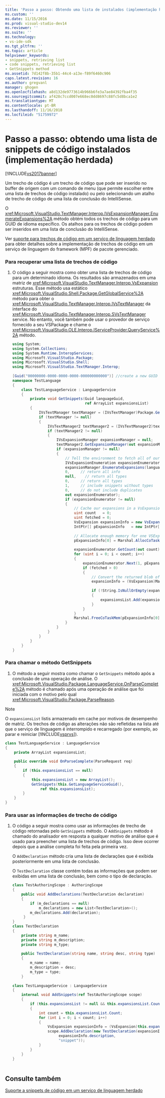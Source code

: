 ```yaml
---
title: 'Passo a passo: Obtendo uma lista de instalados (implementação herdada) de trechos de código | Microsoft Docs'
ms.custom: ''
ms.date: 11/15/2016
ms.prod: visual-studio-dev14
ms.reviewer: ''
ms.suite: ''
ms.technology:
- vs-ide-sdk
ms.tgt_pltfrm: ''
ms.topic: article
helpviewer_keywords:
- snippets, retrieving list
- code snippets, retrieving list
- GetSnippets method
ms.assetid: 7d142f8b-35b1-44c4-a13e-f89f6460c906
caps.latest.revision: 16
ms.author: gregvanl
manager: ghogen
ms.openlocfilehash: a8d132de9773614b966b6fe3a7ae84392fba4f35
ms.sourcegitcommit: af428c7ccd007e668ec0dd8697c88fc5d8bca1e2
ms.translationtype: MT
ms.contentlocale: pt-BR
ms.lasthandoff: 11/16/2018
ms.locfileid: "51759972"
---
```

# <a name="walkthrough-getting-a-list-of-installed-code-snippets-legacy-implementation"></a>Passo a passo: obtendo uma lista de snippets de código instalados (implementação herdada)
[!INCLUDE[vs2017banner](../../includes/vs2017banner.md)]

Um trecho de código é um trecho de código que pode ser inserido no buffer de origem com um comando de menu (que permite escolher entre uma lista de trechos de código instalado) ou pelo selecionando um atalho de trecho de código de uma lista de conclusão do IntelliSense.  
  
 O <xref:Microsoft.VisualStudio.TextManager.Interop.IVsExpansionManager.EnumerateExpansions%2A> método obtém todos os trechos de código para um GUID de idioma específico. Os atalhos para os trechos de código podem ser inseridos em uma lista de conclusão do IntelliSense.  
  
 Ver [suporte para trechos de código em um serviço de linguagem herdado](../../extensibility/internals/support-for-code-snippets-in-a-legacy-language-service.md) para obter detalhes sobre a implementação de trechos de código em um serviço de linguagem do framework (MPF) de pacote gerenciado.  
  
### <a name="to-retrieve-a-list-of-code-snippets"></a>Para recuperar uma lista de trechos de código  
  
1.  O código a seguir mostra como obter uma lista de trechos de código para um determinado idioma. Os resultados são armazenados em uma matriz de <xref:Microsoft.VisualStudio.TextManager.Interop.VsExpansion> estruturas. Esse método usa estático <xref:Microsoft.VisualStudio.Shell.Package.GetGlobalService%2A> método para obter o <xref:Microsoft.VisualStudio.TextManager.Interop.IVsTextManager> da interface do <xref:Microsoft.VisualStudio.TextManager.Interop.SVsTextManager> service. No entanto, você também pode usar o provedor de serviço fornecido a seu VSPackage e chame o <xref:Microsoft.VisualStudio.OLE.Interop.IServiceProvider.QueryService%2A> método.  
  
    ```csharp  
    using System;  
    using System.Collections;  
    using System.Runtime.InteropServices;  
    using Microsoft.VisualStudio.Package;  
    using Microsoft.VisualStudio.Shell;  
    using Microsoft.VisualStudio.TextManager.Interop;  
  
    [Guid("00000000-0000-0000-0000-000000000000")] //create a new GUID for the language service  
    namespace TestLanguage  
    {  
        class TestLanguageService : LanguageService  
        {  
            private void GetSnippets(Guid languageGuid,  
                                     ref ArrayList expansionsList)  
            {  
                IVsTextManager textManager = (IVsTextManager)Package.GetGlobalService(typeof(SVsTextManager));  
                if (textManager != null)  
                {  
                    IVsTextManager2 textManager2 = (IVsTextManager2)textManager;  
                    if (textManager2 != null)  
                    {  
                        IVsExpansionManager expansionManager = null;  
                        textManager2.GetExpansionManager(out expansionManager);  
                        if (expansionManager != null)  
                        {  
                            // Tell the environment to fetch all of our snippets.  
                            IVsExpansionEnumeration expansionEnumerator = null;  
                            expansionManager.EnumerateExpansions(languageGuid,  
                            0,     // return all info  
                            null,    // return all types  
                            0,     // return all types  
                            1,     // include snippets without types  
                            0,     // do not include duplicates  
                            out expansionEnumerator);  
                            if (expansionEnumerator != null)  
                            {  
                                // Cache our expansions in a VsExpansion array   
                                uint count   = 0;  
                                uint fetched = 0;  
                                VsExpansion expansionInfo = new VsExpansion();  
                                IntPtr[] pExpansionInfo   = new IntPtr[1];  
  
                                // Allocate enough memory for one VSExpansion structure. This memory is filled in by the Next method.  
                                pExpansionInfo[0] = Marshal.AllocCoTaskMem(Marshal.SizeOf(expansionInfo));  
  
                                expansionEnumerator.GetCount(out count);  
                                for (uint i = 0; i < count; i++)  
                                {  
                                    expansionEnumerator.Next(1, pExpansionInfo, out fetched);  
                                    if (fetched > 0)  
                                    {  
                                        // Convert the returned blob of data into a structure that can be read in managed code.  
                                        expansionInfo = (VsExpansion)Marshal.PtrToStructure(pExpansionInfo[0], typeof(VsExpansion));  
  
                                        if (!String.IsNullOrEmpty(expansionInfo.shortcut))  
                                        {  
                                            expansionsList.Add(expansionInfo);  
                                        }  
                                    }  
                                }  
                                Marshal.FreeCoTaskMem(pExpansionInfo[0]);  
                            }  
                        }  
                    }  
                }  
            }  
        }  
    }  
    ```  
  
### <a name="to-call-the-getsnippets-method"></a>Para chamar o método GetSnippets  
  
1.  O método a seguir mostra como chamar o `GetSnippets` método após a conclusão de uma operação de análise. O <xref:Microsoft.VisualStudio.Package.LanguageService.OnParseComplete%2A> método é chamado após uma operação de análise que foi iniciada com o motivo pelo qual <xref:Microsoft.VisualStudio.Package.ParseReason>.  
  
> [!NOTE]
>  O `expansionsList` listis armazenado em cache por motivos de desempenho de matriz. Os trechos de código as alterações não são refletidas na lista até que o serviço de linguagem é interrompido e recarregado (por exemplo, ao parar e reiniciar [!INCLUDE[vsprvs](../../includes/vsprvs-md.md)]).  
  
```csharp  
class TestLanguageService : LanguageService  
{  
    private ArrayList expansionsList;  
  
    public override void OnParseComplete(ParseRequest req)  
    {  
        if (this.expansionsList == null)  
        {  
            this.expansionsList = new ArrayList();  
            GetSnippets(this.GetLanguageServiceGuid(),  
                ref this.expansionsList);  
        }  
    }  
}  
```  
  
### <a name="to-use-the-snippet-information"></a>Para usar as informações de trecho de código  
  
1.  O código a seguir mostra como usar as informações de trecho de código retornadas pelo `GetSnippets` método. O `AddSnippets` método é chamado do analisador em resposta a qualquer motivo de análise que é usado para preencher uma lista de trechos de código. Isso deve ocorrer depois que a análise completa foi feita pela primeira vez.  
  
     O `AddDeclaration` método cria uma lista de declarações que é exibida posteriormente em uma lista de conclusão.  
  
     O `TestDeclaration` classe contém todas as informações que podem ser exibidas em uma lista de conclusão, bem como o tipo de declaração.  
  
    ```csharp  
    class TestAuthoringScope : AuthoringScope  
    {  
        public void AddDeclarations(TestDeclaration declaration)  
        {  
            if (m_declarations == null)  
                m_declarations = new List<TestDeclaration>();  
            m_declarations.Add(declaration);  
         }  
    }  
    class TestDeclaration   
    {  
        private string m_name;  
        private string m_description;  
        private string m_type;  
  
        public TestDeclaration(string name, string desc, string type)  
        {  
            m_name = name;  
            m_description = desc;  
            m_type = type;  
        }  
  
    class TestLanguageService : LanguageService  
    {  
        internal void AddSnippets(ref TestAuthoringScope scope)  
        {  
            if (this.expansionsList != null && this.expansionsList.Count > 0)  
            {  
                int count = this.expansionsList.Count;  
                for (int i = 0; i < count; i++)  
                {  
                    VsExpansion expansionInfo = (VsExpansion)this.expansionsList[i];  
                    scope.AddDeclaration(new TestDeclaration(expansionInfo.title,  
                         expansionInfo.description,  
                         "snippet"));  
                }  
            }  
        }  
    }  
  
    ```  
  
## <a name="see-also"></a>Consulte também  
 [Suporte a snippets de código em um serviço de linguagem herdado](../../extensibility/internals/support-for-code-snippets-in-a-legacy-language-service.md)

